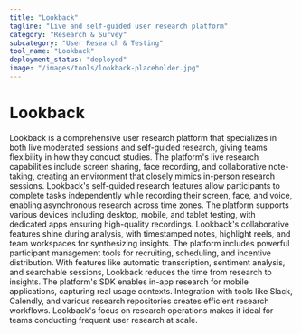 ```yaml
---
title: "Lookback"
tagline: "Live and self-guided user research platform"
category: "Research & Survey"
subcategory: "User Research & Testing"
tool_name: "Lookback"
deployment_status: "deployed"
image: "/images/tools/lookback-placeholder.jpg"
---
```


# Lookback

Lookback is a comprehensive user research platform that specializes in both live moderated sessions and self-guided research, giving teams flexibility in how they conduct studies. The platform's live research capabilities include screen sharing, face recording, and collaborative note-taking, creating an environment that closely mimics in-person research sessions. Lookback's self-guided research features allow participants to complete tasks independently while recording their screen, face, and voice, enabling asynchronous research across time zones. The platform supports various devices including desktop, mobile, and tablet testing, with dedicated apps ensuring high-quality recordings. Lookback's collaborative features shine during analysis, with timestamped notes, highlight reels, and team workspaces for synthesizing insights. The platform includes powerful participant management tools for recruiting, scheduling, and incentive distribution. With features like automatic transcription, sentiment analysis, and searchable sessions, Lookback reduces the time from research to insights. The platform's SDK enables in-app research for mobile applications, capturing real usage contexts. Integration with tools like Slack, Calendly, and various research repositories creates efficient research workflows. Lookback's focus on research operations makes it ideal for teams conducting frequent user research at scale.
